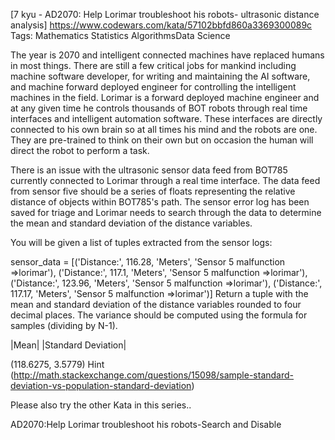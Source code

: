 [7 kyu - AD2070: Help Lorimar troubleshoot his robots- ultrasonic distance analysis]
https://www.codewars.com/kata/57102bbfd860a3369300089c
Tags: Mathematics Statistics AlgorithmsData Science

The year is 2070 and intelligent connected machines have replaced humans in most things. There are still a few critical jobs for mankind including machine software developer, for writing and maintaining the AI software, and machine forward deployed engineer for controlling the intelligent machines in the field. Lorimar is a forward deployed machine engineer and at any given time he controls thousands of BOT robots through real time interfaces and intelligent automation software. These interfaces are directly connected to his own brain so at all times his mind and the robots are one. They are pre-trained to think on their own but on occasion the human will direct the robot to perform a task.

There is an issue with the ultrasonic sensor data feed from BOT785 currently connected to Lorimar through a real time interface. The data feed from sensor five should be a series of floats representing the relative distance of objects within BOT785's path. The sensor error log has been saved for triage and Lorimar needs to search through the data to determine the mean and standard deviation of the distance variables.

You will be given a list of tuples extracted from the sensor logs:

sensor_data = [('Distance:', 116.28, 'Meters', 'Sensor 5 malfunction =>lorimar'), ('Distance:', 117.1, 'Meters', 'Sensor 5 malfunction =>lorimar'), ('Distance:', 123.96, 'Meters', 'Sensor 5 malfunction =>lorimar'), ('Distance:', 117.17, 'Meters', 'Sensor 5 malfunction =>lorimar')]
Return a tuple with the mean and standard deviation of the distance variables rounded to four decimal places. The variance should be computed using the formula for samples (dividing by N-1).

|Mean| |Standard Deviation|

(118.6275, 3.5779)
Hint (http://math.stackexchange.com/questions/15098/sample-standard-deviation-vs-population-standard-deviation)

Please also try the other Kata in this series..

AD2070:Help Lorimar troubleshoot his robots-Search and Disable